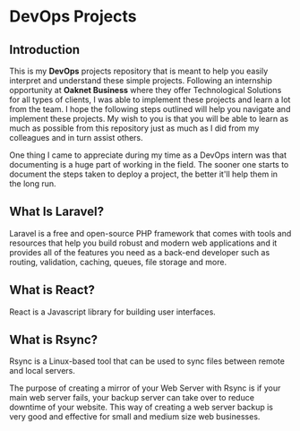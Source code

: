 # DevOps Projects

## Introduction

This is my **DevOps** projects repository that is meant to help you easily interpret and understand these simple projects. 
Following an internship opportunity at **Oaknet Business** where they offer Technological Solutions for all types of clients, I was able to implement these projects and learn a lot from the team.
I hope the following steps outlined will help you navigate and implement these projects.
My wish to you is that you will be able to learn as much as possible from this repository just as much as I did from my colleagues and in turn assist others.

One thing I came to appreciate during my time as a DevOps intern was that documenting is a huge part of working in the field. The sooner one starts to document the steps taken to deploy a project, the better it'll help them in the long run.

## What Is Laravel? 

Laravel is a free and open-source PHP framework that comes with tools and resources that help you build robust and modern web applications and it provides all of the features you need as a back-end developer such as routing, validation, caching, queues, file storage and more.

## What is React?

React is a Javascript library for building user interfaces.  


## What is Rsync?

Rsync is a Linux-based tool that can be used to sync files between remote and local servers.

The purpose of creating a mirror of your Web Server with Rsync is if your main web server fails, your backup server can take over to reduce downtime of your website. This way of creating a web server backup is very good and effective for small and medium size web businesses.
